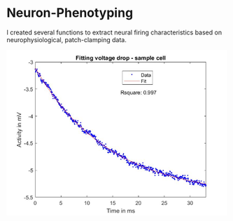 # Neuron-Phenotyping
I created several functions to extract neural firing characteristics based on neurophysiological, patch-clamping data. 

![Screenshot](RMPics/Capacitance_Corr.jpg)
